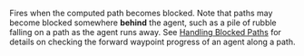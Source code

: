 Fires when the computed path becomes blocked. Note that paths may become
blocked somewhere **behind** the agent, such as a pile of rubble falling
on a path as the agent runs away. See
[Handling Blocked Paths](https://create.roblox.com/docs/characters/pathfinding#handling-blocked-paths)
for details on checking the forward waypoint progress of an agent along a
path.